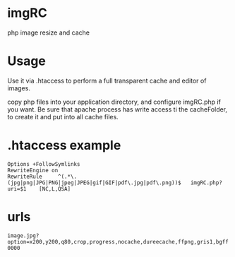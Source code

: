 imgRC
=====

php image resize and cache

Usage
=====

Use it via .htaccess to perform a full transparent cache and editor of images.

copy php files into your application directory, and configure imgRC.php if you want.
Be sure that apache process has write access ti the cacheFolder, to create it and put into all cache files.

.htaccess example
=================
```
Options +FollowSymlinks
RewriteEngine on
RewriteRule		^(.*\.(jpg|png|JPG|PNG|jpeg|JPEG|gif|GIF|pdf\.jpg|pdf\.png))$	imgRC.php?uri=$1	[NC,L,QSA]
```

urls
====

`image.jpg?option=x200,y200,q80,crop,progress,nocache,dureecache,ffpng,gris1,bgff0000`
